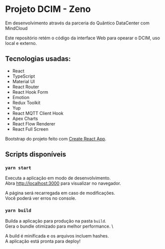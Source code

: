 # Projeto DCIM - Zeno

Em desenvolvimento através da parceria do Quântico DataCenter com MindCloud

Este repositório retém o código da interface Web para opearar o DCIM, uso local e externo.

## Tecnologias usadas:

- React
- TypeScript
- Material UI
- React Router
- React Hook Form
- Emotion
- Redux Toolkit
- Yup
- React MQTT Client Hook
- Apex Charts
- React Flow Renderer
- React Full Screen

Bootstrap do projeto feito com [Create React App](https://github.com/facebook/create-react-app).

## Scripts disponíveis

### `yarn start`

Executa a aplicação em modo de desenvolvimento.\
Abra [http://localhost:3000](http://localhost:3000) para visualizar no navegador.

A página será recarregada em caso de modificações.\
Você poderá ver erros no console.

### `yarn build`

Builda a aplicação para produção na pasta `build`.\
Gera o bundle otimizado para melhor performance. \

A build é minificada e os arquivos incluem hashes.\
A aplicação está pronta para deploy!
